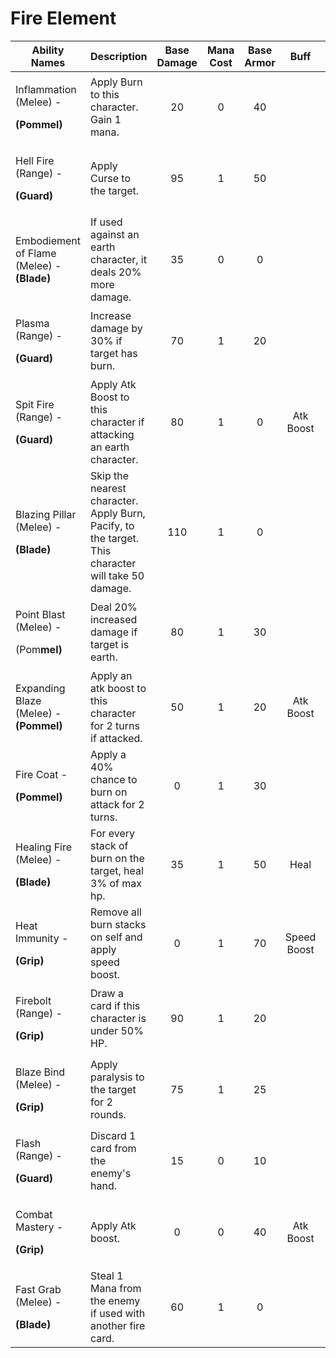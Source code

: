 # Fire Element



| **Ability Names**                                               |          **Description**                                                                            | **Base Damage** | **Mana Cost** | **Base Armor** |   **Buff**  |  **Debuff** |
| --------------------------------------------------------------- | --------------------------------------------------------------------------------------------------- | :-------------: | :-----------: | :------------: | :---------: | :---------: |
| <p>Inflammation (Melee) - </p><p><strong>(Pommel)</strong></p>  | Apply Burn to this character. Gain 1 mana.                                                          |        20       |       0       |       40       |             |     Burn    |
| <p>Hell Fire (Range) - </p><p><strong>(Guard)</strong></p>      | Apply Curse to the target.                                                                          |        95       |       1       |       50       |             |    Cursed   |
| Embodiement of Flame (Melee) - **(Blade)**                      | If used against an earth character, it deals 20% more damage.                                       |        35       |       0       |        0       |             |             |
| <p>Plasma (Range) - </p><p><strong>(Guard)</strong></p>         | Increase damage by 30% if target has burn.                                                          |        70       |       1       |       20       |             |             |
| <p>Spit Fire (Range) - </p><p><strong>(Guard)</strong></p>      | Apply Atk Boost to this character if attacking an earth character.                                  |        80       |       1       |        0       |  Atk Boost  |             |
| <p>Blazing Pillar (Melee) - </p><p><strong>(Blade)</strong></p> | Skip the nearest character. Apply Burn, Pacify, to the target. This character will take 50 damage.  |       110       |       1       |        0       |             | Burn,Pacify |
| <p>Point Blast (Melee) - </p><p>(Pom<strong>mel)</strong></p>   | Deal 20% increased damage if target is earth.                                                       |        80       |       1       |       30       |             |             |
| Expanding Blaze (Melee) - **(Pommel)**                          | Apply an atk boost to this character for 2 turns if attacked.                                       |        50       |       1       |       20       |  Atk Boost  |             |
| <p>Fire Coat - </p><p><strong>(Pommel)</strong></p>             | Apply a 40% chance to burn on attack for 2 turns.                                                   |        0        |       1       |       30       |             |     Burn    |
| <p>Healing Fire (Melee) - </p><p><strong>(Blade)</strong></p>   | For every stack of burn on the target, heal 3% of max hp.                                           |        35       |       1       |       50       |     Heal    |             |
| <p>Heat Immunity - </p><p><strong>(Grip)</strong></p>           | Remove all burn stacks on self and apply speed boost.                                               |        0        |       1       |       70       | Speed Boost |             |
| <p>Firebolt (Range) - </p><p><strong>(Grip)</strong></p>        | Draw a card if this character is under 50% HP.                                                      |        90       |       1       |       20       |             |             |
| <p>Blaze Bind (Melee) - </p><p><strong>(Grip)</strong></p>      | Apply paralysis to the target for 2 rounds.                                                         |        75       |       1       |       25       |             |  Paralysis  |
| <p>Flash (Range) - </p><p><strong>(Guard)</strong></p>          | Discard 1 card from the enemy's hand.                                                               |        15       |       0       |       10       |             |             |
| <p>Combat Mastery - </p><p><strong>(Grip)</strong></p>          | Apply Atk boost.                                                                                    |        0        |       0       |       40       |  Atk Boost  |             |
| <p>Fast Grab (Melee) - </p><p><strong>(Blade)</strong></p>      | Steal 1 Mana from the enemy if used with another fire card.                                         |        60       |       1       |        0       |             |             |
